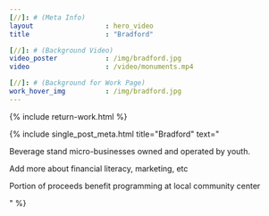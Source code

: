 ```yaml
---
[//]: # (Meta Info)
layout 					: hero_video
title 					: "Bradford"

[//]: # (Background Video)
video_poster			: /img/bradford.jpg
video 					: /video/monuments.mp4

[//]: # (Background for Work Page)
work_hover_img			: /img/bradford.jpg
---
```

{% include return-work.html %}
<div class="single_post_wrapper">
	{% include single_post_meta.html
		title="Bradford"
		text="<p>Beverage stand micro-businesses owned and operated by youth.</p>
		<p>Add more about financial literacy, marketing, etc</p>
		<p>Portion of proceeds benefit programming at local community center</p>"
	%}
</div>
